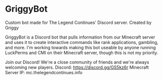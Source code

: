 # GriggyBot
Custom bot made for The Legend Continues' Discord server.
Created by Griggy

GriggyBot is a Discord bot that pulls information from our Minecraft server and uses it to create interactive commands like rank applications, gambling, and more.
I'm working towards making this bot useable by anyone running LuckPerms and CMI on their Minecraft server, though this is not my priority.

Join our Discord! We're a close community of friends and we're always welcoming new players.
Discord: https://discord.gg/GS5kz6r
Minecraft Server IP: mc.thelegendcontinues.info
